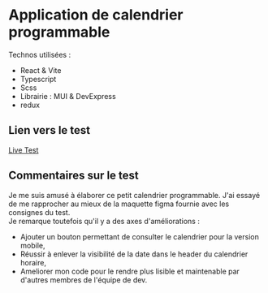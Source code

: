 # Application de calendrier programmable 

Technos utilisées : 
- React & Vite
- Typescript
- Scss
- Librairie : MUI & DevExpress
- redux


## Lien vers le test 
[Live Test](https://ffy-calendar-app.vercel.app/)

## Commentaires sur le test

Je me suis amusé à élaborer ce petit calendrier programmable.
J'ai essayé de me rapprocher au mieux de la maquette figma fournie avec les consignes du test.  
Je remarque toutefois qu'il y a des axes d'améliorations : 

- Ajouter un bouton permettant de consulter le calendrier pour la version mobile,
- Réussir à enlever la visibilité de la date dans le header du calendrier horaire,
- Ameliorer mon code pour le rendre plus lisible et maintenable par d'autres membres de l'équipe de dev.

